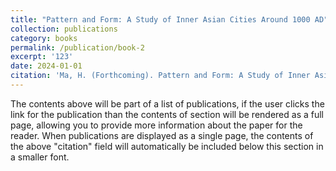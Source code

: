 ```yaml
---
title: "Pattern and Form: A Study of Inner Asian Cities Around 1000 AD"
collection: publications
category: books
permalink: /publication/book-2
excerpt: '123'
date: 2024-01-01
citation: 'Ma, H. (Forthcoming). Pattern and Form: A Study of Inner Asian Cities Around 1000 AD. Ming Ming Publishing House.'
---
```


The contents above will be part of a list of publications, if the user clicks the link for the publication than the contents of section will be rendered as a full page, allowing you to provide more information about the paper for the reader. When publications are displayed as a single page, the contents of the above "citation" field will automatically be included below this section in a smaller font.
